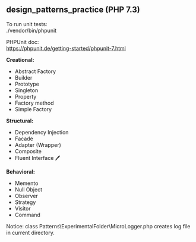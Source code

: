 ## design_patterns_practice (PHP 7.3)    

To run unit tests:  
./vendor/bin/phpunit

PHPUnit doc:   
https://phpunit.de/getting-started/phpunit-7.html   


**Creational:**   
- Abstract Factory
- Builder
- Prototype
- Singleton
- Property
- Factory method  
- Simple Factory  

**Structural:**   
- Dependency Injection
- Facade    
- Adapter (Wrapper)    
- Composite   
- Fluent Interface  :pen: 

**Behavioral:**   
- Memento
- Null Object
- Observer
- Strategy   
- Visitor   
- Command  


Notice: class Patterns\ExperimentalFolder\MicroLogger.php creates log file in current directory.




